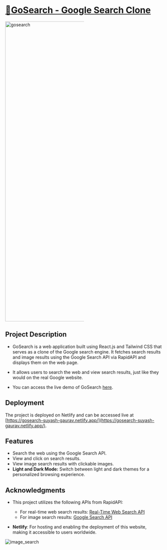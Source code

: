 # [🧿GoSearch - Google Search Clone](https://gosearch-suyash-gaurav.netlify.app/)

<div style="display: flex;">
    <img alt="gosearch" width="960" src="https://github.com/SuyashGaurav/GoSearch/assets/102952185/a2516663-347b-4403-8524-9e28cd6cf7c6" style="max-width: 50%;">
</div>

## Project Description
- GoSearch is a web application built using React.js and Tailwind CSS that serves as a clone of the Google search engine. It fetches search results and image results using the Google Search API via RapidAPI and displays them on the web page.
- It allows users to search the web and view search results, just like they would on the real Google website.

- You can access the live demo of GoSearch [here](https://gosearch-suyash-gaurav.netlify.app/).

## Deployment
The project is deployed on Netlify and can be accessed live at [https://gosearch-suyash-gaurav.netlify.app/](https://gosearch-suyash-gaurav.netlify.app/).

## Features
- Search the web using the Google Search API.
- View and click on search results.
- View image search results with clickable images.
- **Light and Dark Mode:** Switch between light and dark themes for a personalized browsing experience.

## Acknowledgments
- This project utilizes the following APIs from RapidAPI:
  - For real-time web search results: [Real-Time Web Search API](https://rapidapi.com/letscrape-6bRBa3QguO5/api/real-time-web-search/)
  - For image search results: [Google Search API](https://rapidapi.com/neoscrap-net/api/google-search72/)

- **Netlify**: For hosting and enabling the deployment of this website, making it accessible to users worldwide.

<img alt="image_search" src="https://github.com/SuyashGaurav/GoSearch/assets/102952185/10360464-fb76-49eb-b327-beb5decc5d4c" style="max-width: 50%;">

